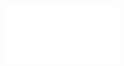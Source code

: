 
<object data="main.pdf" type="application/pdf" width="100%" height="800">
    <embed src="main.pdf" type="application/pdf" />
</object>
